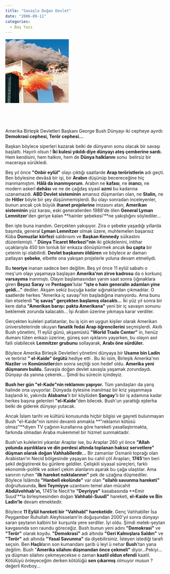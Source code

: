 ```yaml
---
title: "Savaşla Doğan Devlet"
date: "2006-09-11"
categories: 
  - Baş Yazı
---
```


![ikizkule.jpg](../uploads/2006/09/ikizkule.jpg)

  

  

Amerika Birleşik Devletleri Başkanı George Bush Dünyayı iki cepheye ayırdı: **Demokrasi cephesi, Terör cephesi...**

Başkan böylece siperleri kazarak belki de dünyanın sonu olacak bir savaşı başlattı. Hayırlı olsun ! **İki kulesi yıkıldı diye dünyayı ateş çemberine sardı.** Hem kendisini, hem halkını, hem de **Dünya halklarını** sonu  belirsiz bir maceraya sürükledi.

Beş yıl önce **"Onbir eylül"** olayı çıktığı saatlarde **Arap teröristlerin** adı geçti. Ben böylesine devâsâ bir işi, bir **Arabın** düşünüp becereceğine hiç inanmamıştım. **Hâlâ da inanmıyorum**. Arabın ne **kafası**, ne **inancı**, ne modern askerî **dehâsı** ve ne de çağdaş siyasî **azmi** bu kadarına uzanamazdı. **ABD Devlet sisteminin** amansız düşmanları olan, ne **Stalin,** ne de **Hitler** böyle bir şey düşünmemişlerdi. Bu olayı sonradan inceleyenler, bunun ancak çok büyük **ihanet projelerine** imzasını atan, **Amerikan sisteminin** yüz karası, eski generallerden 1988'de ölen **General Lyman** **Lemnitzer**'den geriye kalan **hainler şebekesi'**ne yakıştığını söylediler...

Ben işte buna inandım. Gerçekten yakışıyor. Zira o şebeke yaşadığı yıllarda başında, general **Lyman Lemnitzer** olmak üzere, muhtemelen başarısız Küba **Domuzlar körfezi** saldırısını ve **Başkan Kennedy** süikastını düzenlemişti. " **Dünya Ticaret Merkezi"nin** iki gökdelenini, intihar uçaklarıyla 450 bin tonluk bir enkaza dönüştürmek ancak **bu çapta** bir çetenin işi olabilirdi. **Devlet başkanını öldüren** ve böylece ar damarı patlayan **şebeke**, elbette ona yakışan projelerle yoluna devam etmeliydi.

Bu **teoriye** inanan sadece ben değilim. Beş yıl önce 11 eylül sabahı o meş'um olayı yaşamaya başlayan **Amerika'nın zirve kadrosu** da o korkunç **varsayıma** inanmıştı. Olayın başlamasından yarım saat sonra {ığınaklara giren **Beyaz Saray** ve **Pentagon**'lular **"işte o hain generalin adamları yine geldi..."** dediler. Akşam sekiz buçuğa kadar sığınaklardan çıkmadılar. O saatlerde herkes "Amerika iç savaşı"nin başladığına inanıyordu. Ama bunu ilan etselerdi **"iç savaş" gerçekten başlamış olacaktı...** İki yüz yıl sonra bir kere daha **"Amerikan barışı: pakta Amerikana"** yeni bir iç savaşın sonunu beklemek zorunda kalacaktı... İşi Arabın üzerine yıkmaya karar verdiler.

Gerçekten kuleleri patlatanlar, bu iş için en uygun kişiler olarak Amerikan üniversitelerinde okuyan **fanatik fedai Arap öğrencilerini** seçmişlerdi. Akıllı Bush yönetimi, 11 eylül günü, akşamüstü **"World Trade Center"** in, henüz dumanı tüten enkazı üzerine, güneş son ışıklarını yayarken, bu olayın asıl faili olabilecek **Lemnitzer grubunu** sollayarak, **Arabı öne sürdüler.**

Böylece Amerika Birleşik Devletleri yönetimi dünyaya bir **Usame bin Ladin** ve terörist **" el-Kaide" örgütü** hediye etti . Bu iki isim, Birleşik Amerika'nın **Naziler** ve **Komünistler**den sonra seçtiği son hedef oldu. **Amerika yeni düşmanını buldu.** Savaşla doğan devlet savaşla yaşamak zorundaydı. Dünyayı da yanına çekerek... Şimdi bu sürecin içindeyiz.

**Bush her gün "el-Kade"nin reklamını yapıyor.** Tüm yandaşları da yarış halinde ona uyuyorlar. Dünyada öylesine inanılmaz bir kriz yaşanmaya başlandı ki, yakında **Alabama**'lı bir köylüden **Şangay**'lı bir iş adamına kadar herkes başına gelenleri **"el-Kaide**"den bilecek. Bush'un yarattığı ejderha belki de giderek dünyayı yutacak.

Ancak İslam tarihi ve kültürü konusunda hiçbir bilgisi ve gayreti bulunmayan Bush "el-Kaide"nin ismini devamlı anmakla **"reklamın kötüsü olmaz"**diyen TV çağının kurallarına göre hareketi yasallaştırmakta, farkında olmadan Araba mukemmel bir hizmet sunmaktadır.

Bush'un kulelerini yıkanlar Araplar ise, bu Araplar 260 yıl önce **"Allah yolunda aşırılıklara ve din perdesi altında toplanan haksız servetlere" düşman olarak doğan Vahhabîlerdir...** Bir zamanlar Osmanlı toprağı olan Arabistan'ın Necid bölgesinde yaşayan bu cahil çöl Arapları, **1745**'ten beri şekil değiştirerek bu günlere geldiler. Çelişkili siyasal süreçleri, farklı ekonomik-politik ve askerî çekim alanlarını aşarak bu çağa ulaştılar. Ama sanırım ruhen "**ilk hareket noktalarının"** pek de uzağına düşmediler. Böylece İslâmda **"Hanbelî ekolünde"** var olan **"silahlı savunma hareketi"** doğrultusunda, **İbni Teymiyye** uzantısını temel alan mücahit **Abdülvehhab'ın,** 1745'te Necit'te **"Deyriyye"** kasabasında **Emir Suud'**la birleşmesinden doğan **Vahhabî-Suudî"** hareketi, **el-Kaide ve Bin Ladin'le** devam etmektedir.

Böylece **11 Eylül hareketi bir "Vahhabî" hareketidir.** Genç Vahhabîler İsa Peygamber Ruhullah Aleyhisselam'in doğuşundan 2000'yıl sonra dünyayı saran şeytanın kalbini bir kurşunla yere serdiler. İyi oldu. Şimdi melek-şeytan kavgasında son raundu göreceğiz. Bush bunun yeni adını **"Demokrasi"** ve **"Terör"** olarak koydu. **"Demokrasi"** adı altında **"Geri Kalmışlara Saldırı"** ve **"Terör"** adı altında **"Yasal Savunma"** da diyebilirsiniz. İsteyen istediği tarafı seçsin. Ben **Haçlı**ların son kumandanı şarib ü leyl ü nehar **Bush**'tan yana değilim. Bush "**Amerika silahını düşmandan önce çekmeli"** diyor...Pekiyi... ya düşman silahını çekmeyecekse o zaman **kaatil oldun efendi** kaatil. Kötülüyü önleyeceğim derken kötülüğü **sen çıkarmış** olmuyor musun ? değerli Kovboy...
